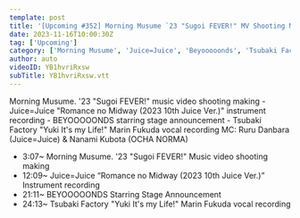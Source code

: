 ```yaml
---
template: post
title: '[Upcoming #352] Morning Musume `23 "Sugoi FEVER!" MV Shooting Making / "Romance no Midori" Musical Instrument Recording / "Yuki It`s my Life!" Marin Fukuda Recording / MC: Ruru Danbara, Nanami Kubota'
date: 2023-11-16T10:00:30Z
tag: ['Upcoming']
category: ['Morning Musume', 'Juice=Juice', 'Beyooooonds', 'Tsubaki Factory']
author: auto 
videoID: YB1hvriRxsw
subTitle: YB1hvriRxsw.vtt
---
```

Morning Musume. '23 "Sugoi FEVER!" music video shooting making - Juice=Juice "Romance no Midway (2023 10th Juice Ver.)" instrument recording - BEYOOOOONDS starring stage announcement - Tsubaki Factory "Yuki It's my Life!" Marin Fukuda vocal recording MC: Ruru Danbara (Juice=Juice) & Nanami Kubota (OCHA NORMA)

- 3:07~ Morning Musume. '23 "Sugoi FEVER!" Music video shooting making
- 12:09~ Juice=Juice “Romance no Midway (2023 10th Juice Ver.)” Instrument recording
- 21:11~ BEYOOOOONDS Starring Stage Announcement
- 24:13~ Tsubaki Factory "Yuki It's my Life!" Marin Fukuda vocal recording

